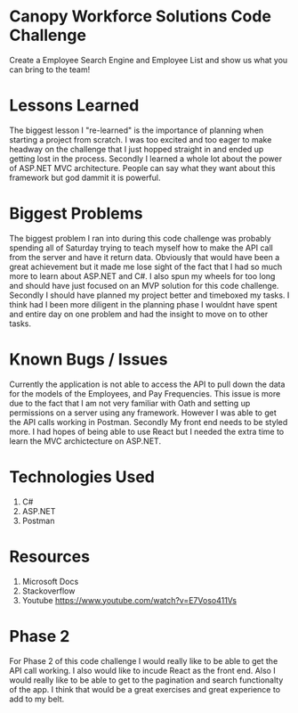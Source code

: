 ﻿# Canopy Workforce Solutions Code Challenge 
Create a Employee Search Engine and Employee List and show us what you can bring to the team!

# Lessons Learned 
The biggest lesson I "re-learned" is the importance of planning when starting a project from scratch. I was too excited and too eager to make headway 
on the challenge that I just hopped straight in and ended up getting lost in the process. Secondly I learned a whole lot about the power of ASP.NET MVC architecture. 
People can say what they want about this framework but god dammit it is powerful.

# Biggest Problems 
The biggest problem I ran into during this code challenge was probably spending all of Saturday trying to teach myself how to make the API call 
from the server and have it return data. Obviously that would have been a great achievement but it made me lose sight of the fact that I had so much more
to learn about ASP.NET and C#. I also spun my wheels for too long and should have just focused on an MVP solution for this code challenge. Secondly 
I should have planned my project better and timeboxed my tasks. I think had I been more diligent in the planning phase I wouldnt have spent and entire 
day on one problem and had the insight to move on to other tasks. 

# Known Bugs / Issues 
Currently the application is not able to access the API to pull down the data for the models of the Employees, and Pay Frequencies. This issue is more due 
to the fact that I am not very familiar with Oath and setting up permissions on a server using any framework. However I was able to get the API calls working in Postman. Secondly 
My front end needs to be styled more. I had hopes of being able to use React but I needed the extra time to learn the MVC archictecture on ASP.NET.

# Technologies Used 
1. C#
2. ASP.NET 
3. Postman 

# Resources 
1. Microsoft Docs 
2. Stackoverflow 
3. Youtube https://www.youtube.com/watch?v=E7Voso411Vs

# Phase 2 
For Phase 2 of this code challenge I would really like to be able to get the API call working. I also would like to incude React as the front end. 
Also I would really like to be able to get to the pagination and search functionalty of the app. I think that would be a great exercises and great 
experience to add to my belt. 
